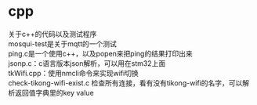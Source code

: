 # cpp
关于c++的代码以及测试程序  
mosqui-test是关于mqtt的一个测试  
ping.c是一个使用c++，以及popen来把ping的结果打印出来  
jsonp.c：c语言版本json解析，可以用在stm32上面   
tkWifi.cpp：使用nmcli命令来实现wifi切换  
check-tikong-wifi-exist.c 检查所有连接，看有没有tikong-wifi的名字，可以解析返回值字典里的key value  

